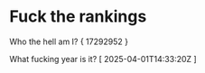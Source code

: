 # Fuck the rankings

Who the hell am I?
{ 17292952 }

What fucking year is it?
[ 2025-04-01T14:33:20Z ]

